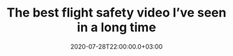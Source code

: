 ---
title: The best flight safety video I’ve seen in a long time
youtube: SZB4\_-tiRt0
date: 2020-07-28T22:00:00.0+03:00
---